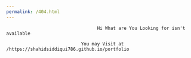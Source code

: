 ```yaml
---
permalink: /404.html
---
```

                                      Hi What are You Looking for isn't available

                                You may Visit at /https://shahidsiddiqui786.github.io/portfolio
